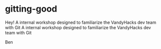 # gitting-good
Hey! A internal workshop designed to familiarize the VandyHacks dev team with Git
A internal workshop designed to familiarize the VandyHacks dev team with Git



Ben
